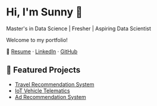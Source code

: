 # Hi, I'm Sunny 👋
Master's in Data Science | Fresher | Aspiring Data Scientist

Welcome to my portfolio!  

🔗 [Resume](resume.pdf) · [LinkedIn](https://linkedin.com/in/yourprofile) · [GitHub](https://github.com/your-username)

## 🚀 Featured Projects
- [Travel Recommendation System](projects.html#travel-recommendation-system)
- [IoT Vehicle Telematics](projects.html#iot-vehicle-telematics)
- [Ad Recommendation System](projects.html#ad-recommendation-system)
